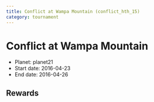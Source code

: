 ```yaml
---
title: Conflict at Wampa Mountain (conflict_hth_15)
category: tournament
---
```

# Conflict at Wampa Mountain

  * Planet: planet21
  * Start date: 2016-04-23
  * End date: 2016-04-26

## Rewards

